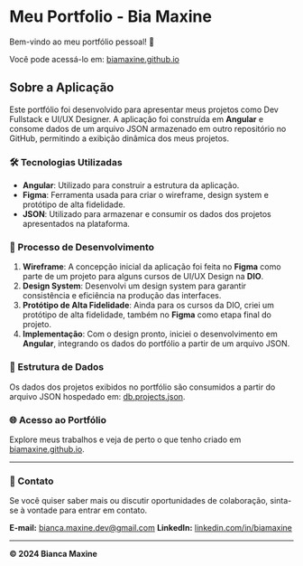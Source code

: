 # Meu Portfolio - Bia Maxine

Bem-vindo ao meu portfólio pessoal! 🚀

Você pode acessá-lo em: [biamaxine.github.io](https://biamaxine.github.io)

## Sobre a Aplicação

Este portfólio foi desenvolvido para apresentar meus projetos como Dev Fullstack e UI/UX Designer. A aplicação foi construída em __Angular__ e consome dados de um arquivo JSON armazenado em outro repositório no GitHub, permitindo a exibição dinâmica dos meus projetos.

### 🛠 Tecnologias Utilizadas
- __Angular__: Utilizado para construir a estrutura da aplicação.
- __Figma__: Ferramenta usada para criar o wireframe, design system e protótipo de alta fidelidade.
- __JSON__: Utilizado para armazenar e consumir os dados dos projetos apresentados na plataforma.

### 🚀 Processo de Desenvolvimento
1. __Wireframe__: A concepção inicial da aplicação foi feita no __Figma__ como parte de um projeto para alguns cursos de UI/UX Design na __DIO__.
2. __Design System__: Desenvolvi um design system para garantir consistência e eficiência na produção das interfaces.
3. __Protótipo de Alta Fidelidade__: Ainda para os cursos da DIO, criei um protótipo de alta fidelidade, também no __Figma__ como etapa final do projeto.
4. __Implementação__: Com o design pronto, iniciei o desenvolvimento em __Angular__, integrando os dados do portfólio a partir de um arquivo JSON.

### 📁 Estrutura de Dados
Os dados dos projetos exibidos no portfólio são consumidos a partir do arquivo JSON hospedado em: [db.projects.json](https://biamaxine.github.io/json-server/db.projects.json).

### 🌐 Acesso ao Portfólio
Explore meus trabalhos e veja de perto o que tenho criado em [biamaxine.github.io](https://biamaxine.github.io).

---

### 📧 Contato
Se você quiser saber mais ou discutir oportunidades de colaboração, sinta-se à vontade para entrar em contato.

__E-mail:__ [bianca.maxine.dev@gmail.com](mailto:bianca.maxine.dev@gmail.com)
__LinkedIn:__ [linkedin.com/in/biamaxine](https://linkedin.com/in/biamaxine)

---

__© 2024 Bianca Maxine__
